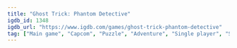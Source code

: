 ```yaml
---
title: "Ghost Trick: Phantom Detective"
igdb_id: 1348
igdb_url: "https://www.igdb.com/games/ghost-trick-phantom-detective"
tag: ["Main game", "Capcom", "Puzzle", "Adventure", "Single player", "Side view", "Fantasy", "Comedy", "Mystery"]
---
```

